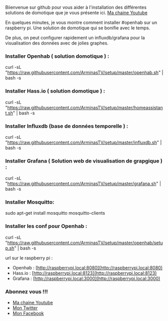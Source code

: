 Biienvenue sur github pour vous aider à l'installation des différentes solutions de domotique que je vous présente ici.
[Ma chaine Youtube](https://www.youtube.com/channel/UCLoLYGnh66x9cMee-qBi3XQ/)

En quelques minutes, je vous montre comment installer #openhab sur un raspberry pi. Une solution de domotique qui se bonifie avec le temps.

De plus, on peut configurer rapidement un influxdb/grafana pour la visualisation des données avec de jolies graphes.

### Installer Openhab ( solution domotique ) : 
curl -sL "https://raw.githubusercontent.com/ArminasTV/setup/master/openhab.sh" | bash -s

### Installer Hass.io ( solution domotique ) : 
curl -sL "https://raw.githubusercontent.com/ArminasTV/setup/master/homeassistant.sh" | bash -s

### Installer Influxdb (base de données temporelle ) : 
curl -sL "https://raw.githubusercontent.com/ArminasTV/setup/master/influxdb.sh" | bash -s

### Installer Grafana ( Solution web de visualisation de grapgique ) : 
curl -sL "https://raw.githubusercontent.com/ArminasTV/setup/master/grafana.sh" | bash -s

### Installer Mosquitto: 
sudo apt-get install mosquitto mosquitto-clients

### Installer les conf pour Openhab : 
curl -sL "https://raw.githubusercontent.com/ArminasTV/setup/master/openhab/setup.sh" | bash -s

url sur le raspberry pi : 
* Openhab   : [http://raspberrypi.local:8080](http://raspberrypi.local:8080)
* Hass.io   : [http://raspberrypi.local:8123](http://raspberrypi.local:8123)
* Grafana   : [http://raspberrypi.local:3000](http://raspberrypi.local:3000)

### Abonnez vous !!!
* [Ma chaine Youtube](https://www.youtube.com/channel/UCLoLYGnh66x9cMee-qBi3XQ/)
* [Mon Twitter](https://twitter.com/ArminasTV)
* [Mon Facebook](https://www.facebook.com/ArminasTV)
